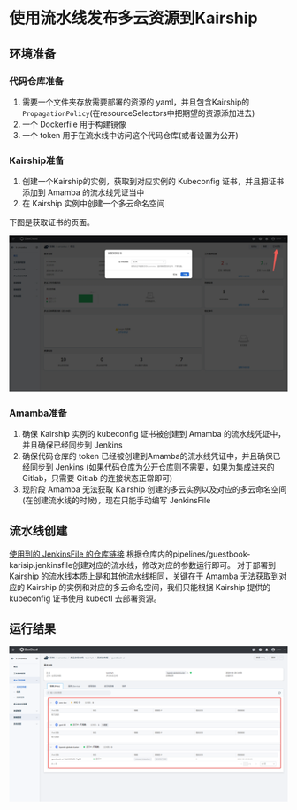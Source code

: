 # 使用流水线发布多云资源到Kairship

## 环境准备

### 代码仓库准备

1. 需要一个文件夹存放需要部署的资源的 yaml，并且包含Kairship的`PropagationPolicy`(在resourceSelectors中把期望的资源添加进去)
2. 一个 Dockerfile 用于构建镜像
3. 一个 token 用于在流水线中访问这个代码仓库(或者设置为公开)

### Kairship准备

1. 创建一个Kairship的实例，获取到对应实例的 Kubeconfig 证书，并且把证书添加到 Amamba 的流水线凭证当中
2. 在 Kairship 实例中创建一个多云命名空间

下图是获取证书的页面。

![getkarishipconfig.jpg](../images/get-kariship-config.jpg)

### Amamba准备

1. 确保 Kairship 实例的 kubeconfig 证书被创建到 Amamba 的流水线凭证中，并且确保已经同步到 Jenkins
2. 确保代码仓库的 token 已经被创建到Amamba的流水线凭证中，并且确保已经同步到 Jenkins (如果代码仓库为公开仓库则不需要，如果为集成进来的 Gitlab，只需要 Gitlab 的连接状态正常即可)
3. 现阶段 Amamba 无法获取 Kairship 创建的多云实例以及对应的多云命名空间(在创建流水线的时候)，现在只能手动编写 JenkinsFile

## 流水线创建

[使用到的 JenkinsFile 的仓库链接](https://github.com/amamba-io/amamba-examples)
根据仓库内的pipelines/guestbook-karisip.jenkinsfile创建对应的流水线，修改对应的参数运行即可。
对于部署到 Kairship 的流水线本质上是和其他流水线相同，关键在于 Amamba 无法获取到对应的 Kairship 的实例和对应的多云命名空间，我们只能根据 Kairship 提供的 kubeconfig 证书使用 kubectl 去部署资源。

## 运行结果

![kairshipresult](../images/kairship-result.png)